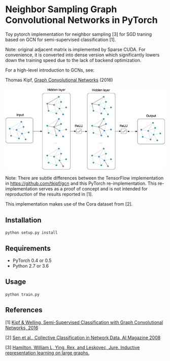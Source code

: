 Neighbor Sampling Graph Convolutional Networks in PyTorch
====
Toy pytorch implementation for neighbor sampling [3] for SGD traning based on GCN for semi-supervised classification [1].

Note: original adjacent matrix is implemented by Sparse CUDA. For convenience, it is converted into dense version which significantly lowers down the training speed due to the lack of backend optimization.

For a high-level introduction to GCNs, see:

Thomas Kipf, [Graph Convolutional Networks](http://tkipf.github.io/graph-convolutional-networks/) (2016)

![Graph Convolutional Networks](figure.png)

Note: There are subtle differences between the TensorFlow implementation in https://github.com/tkipf/gcn and this PyTorch re-implementation. This re-implementation serves as a proof of concept and is not intended for reproduction of the results reported in [1].

This implementation makes use of the Cora dataset from [2].

## Installation

```python setup.py install```

## Requirements

  * PyTorch 0.4 or 0.5
  * Python 2.7 or 3.6

## Usage

```python train.py```

## References

[1] [Kipf & Welling, Semi-Supervised Classification with Graph Convolutional Networks, 2016](https://arxiv.org/abs/1609.02907)

[2] [Sen et al., Collective Classification in Network Data, AI Magazine 2008](http://linqs.cs.umd.edu/projects/projects/lbc/)

[3] [Hamilton, William L, Ying, Rex, and Leskovec, Jure. Inductive representation learning on large graphs.](https://arxiv.org/abs/1706.02216)

